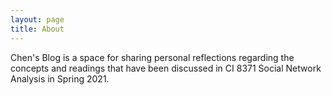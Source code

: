 ```yaml
---
layout: page
title: About
---
```


<p class="message">
Chen's Blog is a space for sharing personal reflections regarding the concepts and readings that have been discussed in CI 8371 Social Network Analysis in Spring 2021.
</p>
